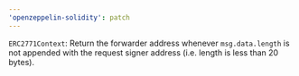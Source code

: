 ```yaml
---
'openzeppelin-solidity': patch
---
```


`ERC2771Context`: Return the forwarder address whenever `msg.data.length` is not appended with the request signer address (i.e. length is less than 20 bytes).
